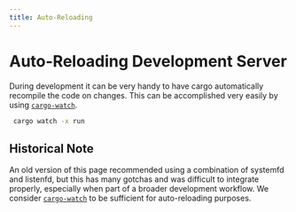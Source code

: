 ```yaml
---
title: Auto-Reloading
---
```


# Auto-Reloading Development Server

During development it can be very handy to have cargo automatically recompile the code on changes. This can be accomplished very easily by using [`cargo-watch`].

```sh
 cargo watch -x run
 ```

## Historical Note

An old version of this page recommended using a combination of systemfd and listenfd, but this has many gotchas and was difficult to integrate properly, especially when part of a broader development workflow. We consider [`cargo-watch`] to be sufficient for auto-reloading purposes.

[`cargo-watch`]: https://github.com/passcod/cargo-watch
